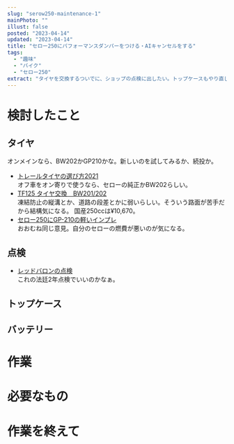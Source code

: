 ```yaml
---
slug: "serow250-maintenance-1"
mainPhoto: ""
illust: false
posted: "2023-04-14"
updated: "2023-04-14"
title: "セロー250にパフォーマンスダンパーをつける・AIキャンセルをする"
tags:
  - "趣味"
  - "バイク"
  - "セロー250"
extract: "タイヤを交換するついでに、ショップの点検に出したい。トップケースもやり直したい。"
---
```


# 検討したこと

## タイヤ

オンメインなら、BW202かGP210かな。新しいのを試してみるか、続投か。

- [トレールタイヤの選び方2021](https://dbp-store.jp/%e3%83%88%e3%83%ac%e3%83%bc%e3%83%ab%e3%82%bf%e3%82%a4%e3%83%a4%e3%81%ae%e9%81%b8%e3%81%b3%e6%96%b92021/)  
   オフ車をオン寄りで使うなら、セローの純正かBW202らしい。
- [TF125 タイヤ交換　BW201/202](http://raimugi-shukai.blog.jp/archives/26303761.html)  
   凍結防止の縦溝とか、道路の段差とかに弱いらしい。そういう路面が苦手だから結構気になる。 
   国産250ccは¥10,670。
- [セロー250にGP-210の軽いインプレ](https://itohhhh.hatenablog.com/entry/2023/07/23/003723)  
   おおむね同じ意見。自分のセローの燃費が悪いのが気になる。

## 点検

- [レッドバロンの点検](https://www.redbaron.co.jp/service/inspection/)  
   これの法廷2年点検でいいのかなぁ。

## トップケース

## バッテリー


# 作業

# 必要なもの


# 作業を終えて

